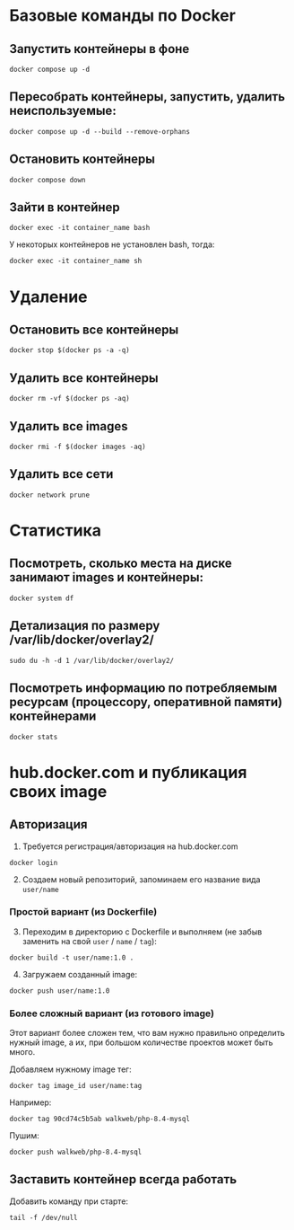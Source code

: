 # Базовые команды по Docker

## Запустить контейнеры в фоне

`docker compose up -d`

## Пересобрать контейнеры, запустить, удалить неиспользуемые:

`docker compose up -d --build --remove-orphans`

## Остановить контейнеры

`docker compose down`

## Зайти в контейнер

`docker exec -it container_name bash`

У некоторых контейнеров не установлен bash, тогда:

`docker exec -it container_name sh`

# Удаление

## Остановить все контейнеры

`docker stop $(docker ps -a -q)`

## Удалить все контейнеры

`docker rm -vf $(docker ps -aq)`

## Удалить все images

`docker rmi -f $(docker images -aq)`

## Удалить все сети

`docker network prune`

# Статистика

## Посмотреть, сколько места на диске занимают images и контейнеры:

`docker system df`

## Детализация по размеру /var/lib/docker/overlay2/

`sudo du -h -d 1 /var/lib/docker/overlay2/`

## Посмотреть информацию по потребляемым ресурсам (процессору, оперативной памяти) контейнерами

`docker stats`

# hub.docker.com и публикация своих image

## Авторизация 

1. Требуется регистрация/авторизация на hub.docker.com

`docker login`

2. Создаем новый репозиторий, запоминаем его название вида `user/name`

### Простой вариант (из Dockerfile)

3. Переходим в директорию с Dockerfile и выполняем (не забыв заменить на свой `user` / `name` / `tag`):

`docker build -t user/name:1.0 .`

4. Загружаем созданный image:

`docker push user/name:1.0`

### Более сложный вариант (из готового image)

Этот вариант более сложен тем, что вам нужно правильно определить нужный image, а их, при большом количестве проектов
может быть много.

Добавляем нужному image тег:

`docker tag image_id user/name:tag`

Например:

`docker tag 90cd74c5b5ab walkweb/php-8.4-mysql`

Пушим:

`docker push walkweb/php-8.4-mysql`

## Заставить контейнер всегда работать

Добавить команду при старте:

`tail -f /dev/null`
